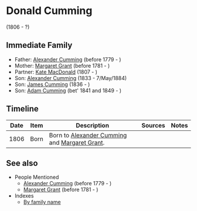 ﻿---
layout: person
subject_key: i45726416
permalink: /people/i45726416
---

# Donald Cumming
(1806 - ?)

## Immediate Family

* Father: [Alexander Cumming](./@i1900151@-alexander-cumming-b1779-d.md) (before 1779 - )
* Mother: [Margaret Grant](./@i39612304@-margaret-grant-b1781-d.md) (before 1781 - )
* Partner: [Kate MacDonald](./@i28255030@-kate-macdonald-b1807-d.md) (1807 - )
* Son: [Alexander Cumming](./@i7028096@-alexander-cumming-b1833-d1884-5-7.md) (1833 - 7/May/1884)
* Son: [James Cumming](./@i66384942@-james-cumming-b1836-d.md) (1836 - )
* Son: [Adam Cumming](./@i55409960@-adam-cumming-b1841~1849-d.md) (bet' 1841 and 1849 - )

## Timeline

Date | Item | Description | Sources | Notes
---|---|---|---|---
1806 | Born | Born to [Alexander Cumming](./@i1900151@-alexander-cumming-b1779-d.md) and [Margaret Grant](./@i39612304@-margaret-grant-b1781-d.md). |  | 


## See also

- People Mentioned
  - [Alexander Cumming](./@i1900151@-alexander-cumming-b1779-d.md) (before 1779 - )
  - [Margaret Grant](./@i39612304@-margaret-grant-b1781-d.md) (before 1781 - )
- Indexes
  - [By family name](../index-by-family-name.md)
